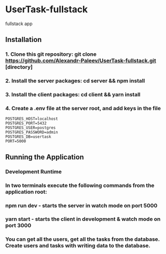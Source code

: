 # UserTask-fullstack
fullstack app

## Installation
### 1. Clone this git repository: **git clone https://github.com/Alexandr-Paleev/UserTask-fullstack.git [directory]**

### 2. Install the server packages: **cd server** && **npm install**

### 3. Install the client packages: **cd client** && **yarn install**

### 4. Create a **.env** file at the server root, and add keys in the file

```
POSTGRES_HOST=localhost
POSTGRES_PORT=5432
POSTGRES_USER=postgres
POSTGRES_PASSWORD=admin
POSTGRES_DB=usertask
PORT=5000

```

## Running the Application
### Development Runtime
### In two terminals execute the following commands from the application root:

### **npm run dev** - starts the server in watch mode on port 5000

### **yarn start** - starts the client in development & watch mode on port 3000



### You can get all the users, get all the tasks from the database. Create users and tasks with writing data to the database.